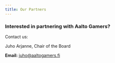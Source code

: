 ```yaml
---
title: Our Partners
---
```


### Interested in partnering with Aalto Gamers?

Contact us:

Juho Arjanne, Chair of the Board

**Email:** juho@aaltogamers.fi
